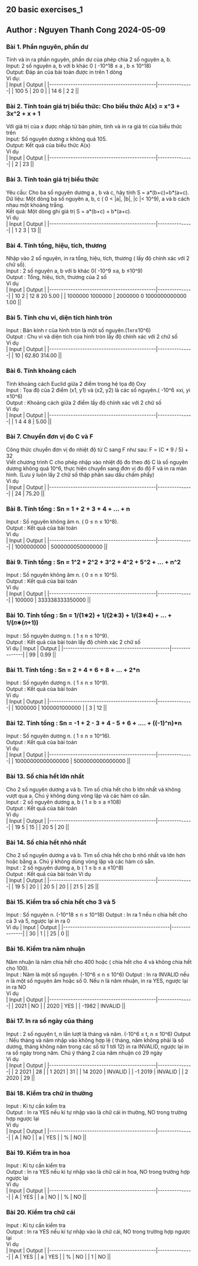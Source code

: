 ## 20 basic exercises_1
## Author : Nguyen Thanh Cong 2024-05-09
### Bài 1. Phần nguyên, phần dư  
Tính và in ra phần nguyên, phần dư của phép chia 2 số nguyên a, b.  
Input: 2 số nguyên a, b với b khác 0 ( -10^18 ≤ a , b ≤ 10^18)  
Output: Đáp án của bài toán được in trên 1 dòng  
Ví dụ:  
| Input                        | Output         |
|---------------------------------------------|---------------|
|  100  5              | 20  0 |
|  14  6              | 2  2 ||
### Bài 2. Tính toán giá trị biểu thức: Cho biểu thức A(x) = x^3 + 3x^2 + x + 1  
Với giá trị của x được nhập từ bàn phím, tính và in ra giá trị của biểu thức trên  
Input: Số nguyên dương x không quá 105.   
Output: Kết quả của biểu thức A(x)   
Ví dụ  
| Input                        | Output         |
|---------------------------------------------|---------------|
|  2              | 23 ||
### Bài 3. Tính toán giá trị biểu thức   
Yêu cầu: Cho ba số nguyên dương a , b và c, hãy tính S = a*(b+c)+b*(a+c).  
Dữ liệu: Một dòng ba số nguyên a, b, c ( 0 < |a|, |b|, |c |< 10^9), a và b cách nhau một khoảng trắng.  
Kết quả: Một dòng ghi giá trị S = a*(b+c) + b*(a+c).   
Ví dụ  
| Input                        | Output         |
|---------------------------------------------|---------------|
|  1 2 3              | 13 ||
### Bài 4. Tính tổng, hiệu, tích, thương  
Nhập vào 2 số nguyên, in ra tổng, hiệu, tích, thương ( lấy độ chính xác với 2 chữ số).  
Input : 2 số nguyên a, b với b khác 0( -10^9 ≤a, b ≤10^9)  
Output : Tổng, hiệu, tích, thương của 2 số  
Ví dụ  
| Input                        | Output         |
|---------------------------------------------|---------------|
|  10 2              | 12 8 20 5.00 |
|  1000000 1000000              | 2000000 0 1000000000000 1.00 ||  
### Bài 5. Tính chu vi, diện tích hình tròn   
Input : Bán kính r của hình tròn là một số nguyên.(1≤r≤10^6)   
Output : Chu vi và diện tích của hình tròn lấy độ chính xác với 2 chữ số   
Ví dụ  
| Input                        | Output         |
|---------------------------------------------|---------------|
|  10              | 62.80 314.00 || 
### Bài 6. Tính khoảng cách  
Tính khoảng cách Euclid giữa 2 điểm trong hệ tọa độ Oxy  
Input : Tọa độ của 2 điểm (x1, y1) và (x2, y2) là các số nguyên.( -10^6 ≤xi, yi ≤10^6)     
Output : Khoảng cách giữa 2 điểm lấy độ chính xác với 2 chữ số  
Ví dụ  
| Input                        | Output         |
|---------------------------------------------|---------------|
|  1 4 4 8              | 5.00 ||   
### Bài 7. Chuyển đơn vị đo C và F  
Công thức chuyển đơn vị đo nhiệt độ từ C sang F như sau: F = (C * 9 / 5) + 32  
Viết chương trình C cho phép nhập vào nhiệt độ đo theo độ C là số nguyên dương không quá 10^6, thực hiện chuyển
sang đơn vị đo độ F và in ra màn hình. (Lưu ý luôn lấy 2 chữ số thập phân sau dấu chấm phẩy)  
Ví dụ  
| Input                        | Output         |
|---------------------------------------------|---------------|
|  24              | 75.20 ||    
### Bài 8. Tính tổng : Sn = 1 + 2 + 3 + 4 + ... + n  
Input : Số nguyên không âm n. ( 0 ≤ n ≤ 10^8).  
Output : Kết quả của bài toán  
Ví dụ  
| Input                        | Output         |
|---------------------------------------------|---------------|
|  1000000000              | 5000000050000000 ||   
### Bài 9. Tính tổng : Sn = 1^2 + 2^2 + 3^2 + 4^2 + 5^2 + ... + n^2  
Input : Số nguyên không âm n. ( 0 ≤ n ≤ 10^5).  
Output : Kết quả của bài toán  
Ví dụ  
| Input                        | Output         |
|---------------------------------------------|---------------|
|  100000              | 333338333350000 || 
### Bài 10. Tính tổng : Sn = 1/(1∗2) + 1/(2∗3) + 1/(3∗4) + ... +	1/(𝑛∗(𝑛+1))  
Input : Số nguyên dương n. ( 1 ≤ n ≤ 10^9).   
Output : Kết quả của bài toán lấy độ chính xác 2 chữ số  
Ví dụ
| Input                        | Output         |
|---------------------------------------------|---------------|
|  99              | 0.99 || 
### Bài 11. Tính tổng :  Sn = 2 + 4 + 6 + 8 + ... + 2*n  
Input : Số nguyên dương n. ( 1 ≤ n ≤ 10^9).  
Output : Kết quả của bài toán  
Ví dụ  
| Input                        | Output         |
|---------------------------------------------|---------------|
|  1000000              | 1000001000000 |
|  3              | 12 ||  
### Bài 12. Tính tổng : Sn = -1 + 2 - 3 + 4 - 5 + 6 + …. + ((-1)^n)*n   
Input : Số nguyên dương n. ( 1 ≤ n ≤ 10^16).  
Output : Kết quả của bài toán  
Ví dụ  
| Input                        | Output         |
|---------------------------------------------|---------------|
|  10000000000000000              | 5000000000000000 || 
### Bài 13. Số chia hết lớn nhất  
Cho 2 số nguyên dương a và b. Tìm số chia hết cho b lớn nhất và không vượt qua a. Chú ý không dùng vòng lặp và các hàm có sẵn.   
Input : 2 số nguyên dương a, b ( 1 ≤ b ≤ a ≤108)   
Output : Kết quả của bài toán  
Ví dụ  
| Input                        | Output         |
|---------------------------------------------|---------------|
|  19 5              | 15 |
|  20 5              | 20 ||  
### Bài 14. Số chia hết nhỏ nhất  
Cho 2 số nguyên dương a và b. Tìm số chia hết cho b nhỏ nhất và lớn hơn hoặc bằng a. Chú ý không dùng vòng lặp và các hàm có sẵn.   
Input : 2 số nguyên dương a, b ( 1 ≤ b ≤ a ≤10^8)  
Output : Kết quả của bài toán 
Ví dụ  
| Input                        | Output         |
|---------------------------------------------|---------------|
|  19 5              | 20 |
|  20 5              | 20 |
|  21 5              | 25 ||  
### Bài 15. Kiểm tra số chia hết cho 3 và 5    
Input : Số nguyên n. (-10^18 ≤ n ≤ 10^18) 
Output : In ra 1 nếu n chia hết cho cả 3 và 5, ngược lại in ra 0   
Ví dụ
| Input                        | Output         |
|---------------------------------------------|---------------|
|  30              | 1 |
|  25              | 0 ||  
### Bài 16. Kiểm tra năm nhuận   
Năm nhuận là năm chia hết cho 400 hoặc ( chia hết cho 4 và không chia hết cho 100).   
Input : Năm là một số nguyên. (-10^6 ≤ n ≤ 10^6) 
Output : In ra INVALID nếu n là một số nguyên âm hoặc số 0. Nếu n là năm nhuận, in ra YES, ngược lại in ra NO  
Ví dụ  
| Input                        | Output         |
|---------------------------------------------|---------------|
|  2021              | NO |
|  2020              | YES |
|  -1982              | INVALID ||  
### Bài 17. In ra số ngày của tháng   
Input : 2 số nguyên t, n lần lượt là tháng và năm. (-10^6 ≤ t, n ≤ 10^6) 
Output : Nếu tháng và năm nhập vào không hợp lệ ( tháng, năm không phải là số dương, tháng không năm trong các số từ 1 tới 12) in ra INVALID, ngược lại in ra số ngày trong năm. Chú ý tháng 2 của năm nhuận có 29 ngày  
Ví dụ  
| Input                        | Output         |
|---------------------------------------------|---------------|
|  2 2021              | 28 |
|  1 2021              | 31 |
|  14 2020             | INVALID |
|  -1 2019             | INVALID |
|  2 2020             | 29 || 
### Bài 18. Kiểm tra chữ in thường   
Input : Kí tự cần kiểm tra   
Output : In ra YES nếu kí tự nhập vào là chữ cái in thường, NO trong trường hợp ngược lại  
Ví dụ  
| Input                        | Output         |
|---------------------------------------------|---------------|
|  A              | NO |
|  a              | YES |
|  %             | NO || 
### Bài 19. Kiểm tra in hoa  
Input : Kí tự cần kiểm tra  
Output : In ra YES nếu kí tự nhập vào là chữ cái in hoa, NO trong trường hợp ngược lại  
Ví dụ   
| Input                        | Output         |
|---------------------------------------------|---------------|
|  A              | YES |
|  a              | NO |
|  %             | NO || 
### Bài 20. Kiểm tra chữ cái  
Input : Kí tự cần kiểm tra   
Output : In ra YES nếu kí tự nhập vào là chữ cái, NO trong trường hợp ngược lại  
Ví dụ  
| Input                        | Output         |
|---------------------------------------------|---------------|
|  A              | YES |
|  a              | YES |
|  %             | NO |
|  1             | NO ||  






